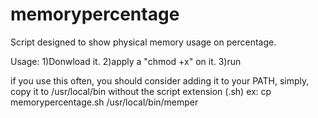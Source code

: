 # memorypercentage
Script designed to show physical memory usage on percentage.

Usage:
1)Donwload it.
2)apply a "chmod +x" on it.
3)run

if you use this often, you should consider adding it to your PATH, simply, copy it to /usr/local/bin without the script extension (.sh)
ex: cp memorypercentage.sh /usr/local/bin/memper
